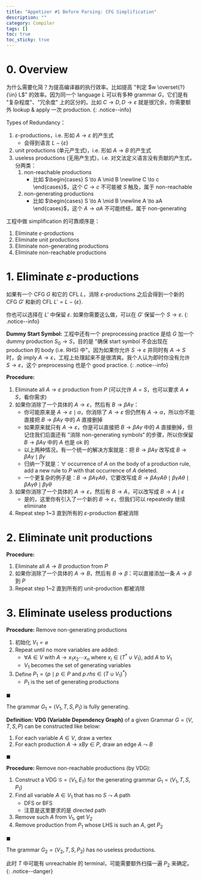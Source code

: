 ```yaml
---
title: "Appetizer #1 Before Parsing: CFG Simplification"
description: ""
category: Compiler
tags: []
toc: true
toc_sticky: true
---
```


# 0. Overview

为什么需要化简？为提高编译器的执行效率。比如提高 "判定 $w \overset{?}{\in} L$" 的效率。因为同一个 language $L$ 可以有多种 grammar $G$，它们是有 "复杂程度"、"冗余度" 上的区分的。比如 $C \rightarrow D, D \rightarrow \varepsilon$ 就是很冗余，你需要额外 lookup & apply 一次 production.
{: .notice--info}

Types of Redundancy：

1. $\varepsilon$-productions，i.e. 形如 $A \rightarrow \varepsilon$ 的产生式
    - 会得到语言 $L− \lbrace \varepsilon \rbrace$
2. unit productions (单元产生式)，i.e. 形如 $A \rightarrow B$ 的产生式
3. useless productions (无用产生式)，i.e. 对文法定义语言没有贡献的产生式，分两类：
    1. non-reachable productions 
        - 比如 $\begin{cases} S \to A \mid B \newline C \to c \end{cases}$，这个 $C \to c$  不可能被 $S$ 触及，属于 non-reachable
    2. non-generating productions
        - 比如 $\begin{cases} S \to A \mid B \newline A \to aA \end{cases}$，这个 $A \to aA$  不可能终结，属于 non-generating

工程中做 simplification 的可靠顺序是：

1. Eliminate $\varepsilon$-productions
2. Eliminate unit productions
3. Eliminate non-generating productions
4. Eliminate non-reachable productions

# 1. Eliminate $\varepsilon$-productions

如果有一个 CFG $G$ 和它的 CFL $L$，消除 $\varepsilon$-productions 之后会得到一个新的 CFG $G'$ 和新的 CFL $L' = L− \lbrace \varepsilon \rbrace$.

你也可以选择在 $L'$ 中保留 $\varepsilon$. 如果你需要这么做，可以在 $G'$ 保留一个 $S \to \varepsilon$.
{: .notice--info}

**Dummy Start Symbol:** 工程中还有一个 preprocessing practice 是给 $G$ 加一个 dummy production $S_0 \to S$，目的是 "确保 start symbol 不会出现在 production 的 body (i.e. RHS) 中"。因为如果你允许 $S \to \varepsilon$ 并同时有 $A \to S$ 时，会 imply $A \to \varepsilon$，工程上处理起来不是很清爽。我个人认为即时你没有允许 $S \to \varepsilon$，这个 preprocessing 也是个 good practice.
{: .notice--info}

**Procedure:**

1. Eliminate all $A \to \varepsilon$ production from $P$ (可以允许 $A = S$，也可以要求 $A \neq S$，看你需求)
2. 如果你消除了一个具体的 $A \to \varepsilon$，然后有 $B \to \beta A \gamma$：
    - 你可能原来是 $A \to \varepsilon \mid \alpha$，你消除了 $A \to \varepsilon$ 但仍然有 $A \to \alpha$，所以你不能直接把 $B \to \beta A \gamma$ 中的 $A$ 直接删掉
    - 如果原来就只有 $A \to \varepsilon$，你是可以直接把 $B \to \beta A \gamma$ 中的 $A$ 直接删掉，但记住我们后面还有 ”消除 non-generating symbols“ 的步骤，所以你保留 $B \to \beta A \gamma$ 中的 $A$ 也是 ok 的
    - 以上两种情况，有一个统一的解决方案就是：把 $B \to \beta A \gamma$ 改写成 $B \to \beta A \gamma \mid \beta\gamma$
    - 归纳一下就是：$\forall$ occurrence of $A$ on the body of a production rule, add a new rule to $P$ with that occurrence of $A$ deleted.
    - 一个更复杂的例子是：$B \to \beta A \gamma A \theta$，它要改写成 $B \to \beta A \gamma A \theta \mid \beta \gamma A \theta \mid \beta A \gamma \theta \mid \beta \gamma \theta$
3. 如果你消除了一个具体的 $A \to \varepsilon$，然后有 $B \to A$，可以改写成 $B \to A \mid \varepsilon$
    - 是的，这里你有引入了一个新的 $B \to \varepsilon$，但我们可以 repeatedly 继续 eliminate
4. Repeat step 1~3 直到所有的 $\varepsilon$-production 都被消除

# 2. Eliminate unit productions

**Procedure:**

1. Eliminate all $A \to B$ production from $P$
2. 如果你消除了一个具体的 $A \to B$，然后有 $B \to \beta$：可以直接添加一条 $A \to \beta$ 到 $P$
3. Repeat step 1~2 直到所有的 unit-production 都被消除

# 3. Eliminate useless productions

**Procedure:** Remove non-generating productions

1. 初始化 $V_1 = \varnothing$ 
2. Repeat until no more variables are added: 
    - $\forall A \in V$ with $A \to x_1 x_2 \cdots x_n$ where $x_i \in (T^* \cup V_1)$, add $A$ to $V_1$
    - $V_1$ becomes the set of generating variables
3. Define $P_1 = \{p \mid p \in P \text{ and } p.rhs \in (T \cup V_1)^* \}$ 
    - $P_1$ is the set of generating productions

$\blacksquare$ 

The grammar $G_1 = (V_1, T, S, P_1)$ is fully generating. 

**Definition:** **VDG (Variable Dependency Graph)** of a given Grammar $G=(V, T, S, P)$ can be constructed like below:

1. For each variable $A \in V$, draw a vertex
2. For each production $A \to xBy \in P$, draw an edge $A \leadsto B$

$\blacksquare$ 

**Procedure:** Remove non-reachable productions (by VDG):

1. Construct a VDG $\mathcal{G} = (V_1, E_?)$ for the generating grammar $G_1 = (V_1, T, S, P_1)$
2. Find all variable $A \in V_1$ that has no $S \leadsto A$ path
    - DFS or BFS
    - 注意是这里要求的是 directed path
3. Remove such $A$ from $V_1$, get $V_2$
4. Remove production from $P_1$ whose LHS is such an $A$, get $P_2$

$\blacksquare$ 

The grammar $G_2 = (V_2, T, S, P_2)$ has no useless productions. 

此时 $T$ 中可能有 unreachable 的 terminal，可能需要额外扫描一遍 $P_2$ 来确定。
{: .notice--danger}